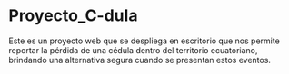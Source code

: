 # Proyecto_C-dula
Este es un proyecto web que se despliega en escritorio que nos permite reportar la pérdida de una cédula dentro del territorio ecuatoriano, brindando una alternativa segura cuando se presentan estos eventos. 